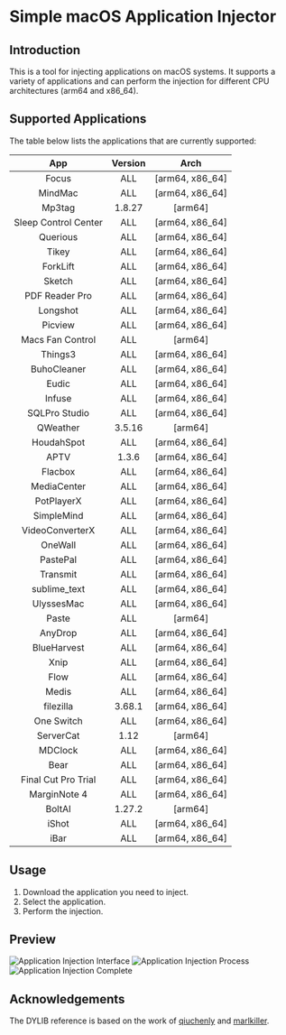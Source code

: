 # Simple macOS Application Injector

## Introduction
This is a tool for injecting applications on macOS systems. It supports a variety of applications and can perform the injection for different CPU architectures (arm64 and x86_64).

## Supported Applications
The table below lists the applications that are currently supported:

| App | Version | Arch |
| :---: | :---: | :---: |
| Focus | ALL | [arm64, x86_64] |
| MindMac | ALL | [arm64, x86_64] |
| Mp3tag | 1.8.27 | [arm64] |
| Sleep Control Center | ALL | [arm64, x86_64] |
| Querious | ALL | [arm64, x86_64] |
| Tikey | ALL | [arm64, x86_64] |
| ForkLift | ALL | [arm64, x86_64] |
| Sketch | ALL | [arm64, x86_64] |
| PDF Reader Pro | ALL | [arm64, x86_64] |
| Longshot | ALL | [arm64, x86_64] |
| Picview | ALL | [arm64, x86_64] |
| Macs Fan Control | ALL | [arm64] |
| Things3 | ALL | [arm64, x86_64] |
| BuhoCleaner | ALL | [arm64, x86_64] |
| Eudic | ALL | [arm64, x86_64] |
| Infuse | ALL | [arm64, x86_64] |
| SQLPro Studio | ALL | [arm64, x86_64] |
| QWeather | 3.5.16 | [arm64] |
| HoudahSpot | ALL | [arm64, x86_64] |
| APTV | 1.3.6 | [arm64, x86_64] |
| Flacbox | ALL | [arm64, x86_64] |
| MediaCenter | ALL | [arm64, x86_64] |
| PotPlayerX | ALL | [arm64, x86_64] |
| SimpleMind | ALL | [arm64, x86_64] |
| VideoConverterX | ALL | [arm64, x86_64] |
| OneWall | ALL | [arm64, x86_64] |
| PastePal | ALL | [arm64, x86_64] |
| Transmit | ALL | [arm64, x86_64] |
| sublime_text | ALL | [arm64, x86_64] |
| UlyssesMac | ALL | [arm64, x86_64] |
| Paste | ALL | [arm64] |
| AnyDrop | ALL | [arm64, x86_64] |
| BlueHarvest | ALL | [arm64, x86_64] |
| Xnip | ALL | [arm64, x86_64] |
| Flow | ALL | [arm64, x86_64] |
| Medis | ALL | [arm64, x86_64] |
| filezilla | 3.68.1 | [arm64, x86_64] |
| One Switch | ALL | [arm64, x86_64] |
| ServerCat | 1.12 | [arm64] |
| MDClock | ALL | [arm64, x86_64] |
| Bear | ALL | [arm64, x86_64] |
| Final Cut Pro Trial | ALL | [arm64, x86_64] |
| MarginNote 4 | ALL | [arm64, x86_64] |
| BoltAI | 1.27.2 | [arm64] |
| iShot | ALL | [arm64, x86_64] |
| iBar | ALL | [arm64, x86_64] |


## Usage
1. Download the application you need to inject.
2. Select the application.
3. Perform the injection.

## Preview
![Application Injection Interface](https://github.com/user-attachments/assets/b7cd88b6-e59a-44c1-8ab4-20a4968e8480)
![Application Injection Process](https://github.com/user-attachments/assets/829655c1-777f-4c21-8c96-456e3975b4e1)
![Application Injection Complete](https://github.com/user-attachments/assets/24d5ba71-060d-48bd-b15f-f8b14ff6829f)

## Acknowledgements
The DYLIB reference is based on the work of [qiuchenly](https://github.com/qiuchenly) and [marlkiller](https://github.com/marlkiller).